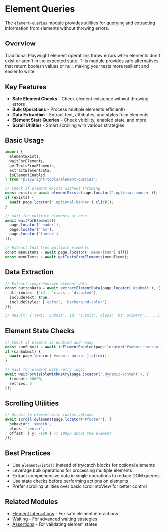 # Element Queries

The `element-queries` module provides utilities for querying and extracting information from elements without throwing errors.

## Overview

Traditional Playwright element operations throw errors when elements don't exist or aren't in the expected state. This module provides safe alternatives that return boolean values or null, making your tests more resilient and easier to write.

## Key Features

- **Safe Element Checks** - Check element existence without throwing errors
- **Bulk Operations** - Process multiple elements efficiently
- **Data Extraction** - Extract text, attributes, and styles from elements
- **Element State Queries** - Check visibility, enabled state, and more
- **Scroll Utilities** - Smart scrolling with various strategies

## Basic Usage

```typescript
import { 
  elementExists,
  waitForElements,
  getTextsFromElements,
  extractElementData,
  isElementEnabled 
} from "playwright-tools/element-queries";

// Check if element exists without throwing
const exists = await elementExists(page.locator('.optional-banner'));
if (exists) {
  await page.locator('.optional-banner').click();
}

// Wait for multiple elements at once
await waitForElements([
  page.locator('header'),
  page.locator('nav'),
  page.locator('footer')
]);

// Extract text from multiple elements
const menuItems = await page.locator('.menu-item').all();
const menuTexts = await getTextsFromElements(menuItems);
```

## Data Extraction

```typescript
// Extract comprehensive element data
const buttonData = await extractElementData(page.locator('#submit'), {
  attributes: ['id', 'class', 'disabled'],
  includeText: true,
  includeStyles: ['color', 'background-color']
});

// Result: { text: 'Submit', id: 'submit', class: 'btn primary', ... }
```

## Element State Checks

```typescript
// Check if element is enabled and ready
const canSubmit = await isElementEnabled(page.locator('#submit-button'));
if (canSubmit) {
  await page.locator('#submit-button').click();
}

// Wait for element with retry logic
await waitForVisibleWithRetry(page.locator('.dynamic-content'), {
  timeout: 30000,
  retries: 5
});
```

## Scrolling Utilities

```typescript
// Scroll to element with custom options
await scrollToElement(page.locator('#footer'), {
  behavior: 'smooth',
  block: 'center',
  offset: { y: -100 } // 100px above the element
});
```

## Best Practices

- Use `elementExists()` instead of try/catch blocks for optional elements
- Leverage bulk operations for processing multiple elements
- Extract comprehensive data in single operations to reduce DOM queries
- Use state checks before performing actions on elements
- Prefer scrolling utilities over basic scrollIntoView for better control

## Related Modules

- [Element Interactions](./interactions.md) - For safe element interactions
- [Waiting](./waiting.md) - For advanced waiting strategies
- [Assertions](./assertions.md) - For validating element states
